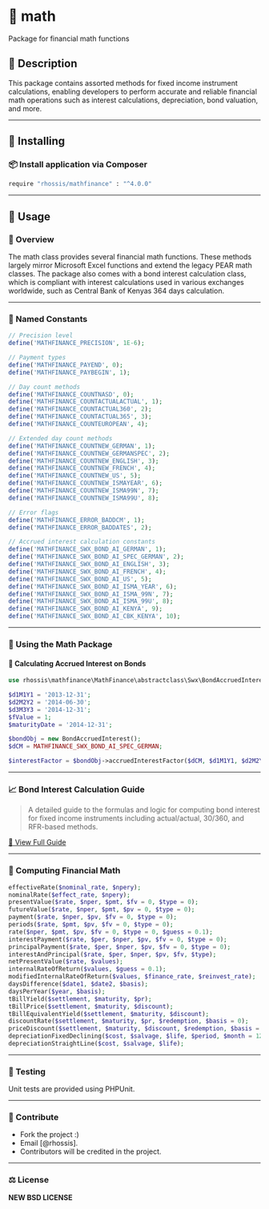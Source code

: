 # 🧮 math
Package for financial math functions

## 📘 Description

This package contains assorted methods for fixed income instrument calculations, enabling developers to perform accurate and reliable financial math operations such as interest calculations, depreciation, bond valuation, and more.

---

## 💾 Installing

### 📦 Install application via Composer

```bash
require "rhossis/mathfinance" : "^4.0.0"
```

---

## 🚀 Usage

### 📖 Overview

The math class provides several financial math functions. These methods largely mirror Microsoft Excel functions and extend the legacy PEAR math classes. The package also comes with a bond interest calculation class, which is compliant
with interest calculations used in various exchanges worldwide, such as Central Bank of Kenyas 364 days calculation.

---

### 🧱 Named Constants

```php
// Precision level
define('MATHFINANCE_PRECISION', 1E-6);

// Payment types
define('MATHFINANCE_PAYEND', 0);
define('MATHFINANCE_PAYBEGIN', 1);

// Day count methods
define('MATHFINANCE_COUNTNASD', 0);
define('MATHFINANCE_COUNTACTUALACTUAL', 1);
define('MATHFINANCE_COUNTACTUAL360', 2);
define('MATHFINANCE_COUNTACTUAL365', 3);
define('MATHFINANCE_COUNTEUROPEAN', 4);

// Extended day count methods
define('MATHFINANCE_COUNTNEW_GERMAN', 1);
define('MATHFINANCE_COUNTNEW_GERMANSPEC', 2);
define('MATHFINANCE_COUNTNEW_ENGLISH', 3);
define('MATHFINANCE_COUNTNEW_FRENCH', 4);
define('MATHFINANCE_COUNTNEW_US', 5);
define('MATHFINANCE_COUNTNEW_ISMAYEAR', 6);
define('MATHFINANCE_COUNTNEW_ISMA99N', 7);
define('MATHFINANCE_COUNTNEW_ISMA99U', 8);

// Error flags
define('MATHFINANCE_ERROR_BADDCM', 1);
define('MATHFINANCE_ERROR_BADDATES', 2);

// Accrued interest calculation constants
define('MATHFINANCE_SWX_BOND_AI_GERMAN', 1);
define('MATHFINANCE_SWX_BOND_AI_SPEC_GERMAN', 2);
define('MATHFINANCE_SWX_BOND_AI_ENGLISH', 3);
define('MATHFINANCE_SWX_BOND_AI_FRENCH', 4);
define('MATHFINANCE_SWX_BOND_AI_US', 5);
define('MATHFINANCE_SWX_BOND_AI_ISMA_YEAR', 6);
define('MATHFINANCE_SWX_BOND_AI_ISMA_99N', 7);
define('MATHFINANCE_SWX_BOND_AI_ISMA_99U', 8);
define('MATHFINANCE_SWX_BOND_AI_KENYA', 9);
define('MATHFINANCE_SWX_BOND_AI_CBK_KENYA', 10);
```

---

### 🧮 Using the Math Package

#### 🔁 Calculating Accrued Interest on Bonds

```php
use rhossis\mathfinance\MathFinance\abstractclass\Swx\BondAccruedInterest;

$d1M1Y1 = '2013-12-31';
$d2M2Y2 = '2014-06-30';
$d3M3Y3 = '2014-12-31';
$fValue = 1;
$maturityDate = '2014-12-31';

$bondObj = new BondAccruedInterest();
$dCM = MATHFINANCE_SWX_BOND_AI_SPEC_GERMAN;

$interestFactor = $bondObj->accruedInterestFactor($dCM, $d1M1Y1, $d2M2Y2, $d3M3Y3, $fValue, $maturityDate);
```

---

### 📈 Bond Interest Calculation Guide

> A detailed guide to the formulas and logic for computing bond interest for fixed income instruments including actual/actual, 30/360, and RFR-based methods.

[📘 View Full Guide](BOND_INTEREST_CALCULATION_GUIDE.md)

---

### 🔢 Computing Financial Math

```php
effectiveRate($nominal_rate, $npery);
nominalRate($effect_rate, $npery);
presentValue($rate, $nper, $pmt, $fv = 0, $type = 0);
futureValue($rate, $nper, $pmt, $pv = 0, $type = 0);
payment($rate, $nper, $pv, $fv = 0, $type = 0);
periods($rate, $pmt, $pv, $fv = 0, $type = 0);
rate($nper, $pmt, $pv, $fv = 0, $type = 0, $guess = 0.1);
interestPayment($rate, $per, $nper, $pv, $fv = 0, $type = 0);
principalPayment($rate, $per, $nper, $pv, $fv = 0, $type = 0);
interestAndPrincipal($rate, $per, $nper, $pv, $fv, $type);
netPresentValue($rate, $values);
internalRateOfReturn($values, $guess = 0.1);
modifiedInternalRateOfReturn($values, $finance_rate, $reinvest_rate);
daysDifference($date1, $date2, $basis);
daysPerYear($year, $basis);
tBillYield($settlement, $maturity, $pr);
tBillPrice($settlement, $maturity, $discount);
tBillEquivalentYield($settlement, $maturity, $discount);
discountRate($settlement, $maturity, $pr, $redemption, $basis = 0);
priceDiscount($settlement, $maturity, $discount, $redemption, $basis = 0);
depreciationFixedDeclining($cost, $salvage, $life, $period, $month = 12);
depreciationStraightLine($cost, $salvage, $life);
```

---

### 🧪 Testing

Unit tests are provided using PHPUnit.

---

### 🤝 Contribute

- Fork the project :)
- Email [@rhossis].
- Contributors will be credited in the project.

---

### ⚖️ License

**NEW BSD LICENSE**
